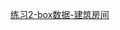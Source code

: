 [练习2-box数据-建筑房间](https://github.com/quanbinn/Learn-Revit-the-Parametric-Way/blob/master/chapters/%E7%AB%A04-%E7%90%86%E8%A7%A3%E5%8F%82%E6%95%B0/%E7%BB%83%E4%B9%A02-box%E6%95%B0%E6%8D%AE-%E5%BB%BA%E7%AD%91%E6%88%BF%E9%97%B4.md)